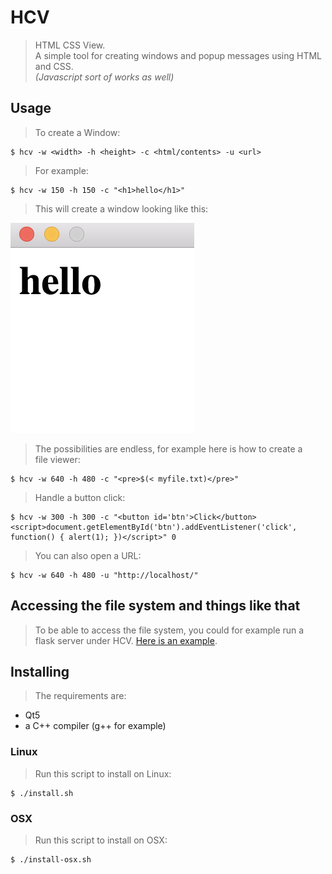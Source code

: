 # HCV
> HTML CSS View.  
> A simple tool for creating windows and popup messages using HTML and CSS.  
> _(Javascript sort of works as well)_

## Usage
> To create a Window:

    $ hcv -w <width> -h <height> -c <html/contents> -u <url>

> For example:

    $ hcv -w 150 -h 150 -c "<h1>hello</h1>"

> This will create a window looking like this:

![example.png](example.png)

> The possibilities are endless, for example here is how to create a  
> file viewer:

    $ hcv -w 640 -h 480 -c "<pre>$(< myfile.txt)</pre>"

> Handle a button click:

    $ hcv -w 300 -h 300 -c "<button id='btn'>Click</button><script>document.getElementById('btn').addEventListener('click', function() { alert(1); })</script>" 0

> You can also open a URL:

    $ hcv -w 640 -h 480 -u "http://localhost/"

## Accessing the file system and things like that
> To be able to access the file system, you could for example run a flask
> server under HCV. [Here is an example](https://github.com/sebbekarlsson/flask-hcv-example).

## Installing
> The requirements are:

* Qt5
* a C++ compiler (g++ for example)

### Linux
> Run this script to install on Linux:

    $ ./install.sh

### OSX
> Run this script to install on OSX:

    $ ./install-osx.sh
